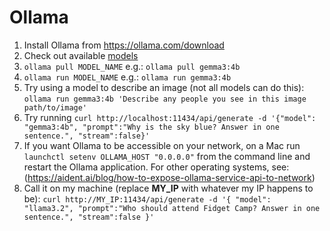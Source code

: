 # Ollama
 1. Install Ollama from https://ollama.com/download
 2. Check out available [models](https://ollama.com/search)
 3. ```ollama pull MODEL_NAME``` e.g.: ```ollama pull gemma3:4b```
 4. ```ollama run MODEL_NAME``` e.g.: ```ollama run gemma3:4b```
 5. Try using a model to describe an image (not all models can do this):  
```ollama run gemma3:4b 'Describe any people you see in this image path/to/image'```
 6. Try running ```curl http://localhost:11434/api/generate -d '{"model": "gemma3:4b", "prompt":"Why is the sky blue? Answer in one sentence.", "stream":false}'```
 7. If you want Ollama to be accessible on your network, on a Mac run ```launchctl setenv OLLAMA_HOST "0.0.0.0"``` from the command line and restart the Ollama application. For other operating systems, see:
(https://aident.ai/blog/how-to-expose-ollama-service-api-to-network)
 8. Call it on my machine (replace **MY_IP** with whatever my IP happens to be): ```curl http://MY_IP:11434/api/generate -d '{ "model": "llama3.2", "prompt":"Who should attend Fidget Camp? Answer in one sentence.", "stream":false }'```
